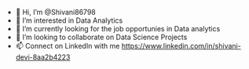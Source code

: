 - 👋 Hi, I’m @Shivani86798
- 👀 I’m interested in Data Analytics
- 🌱 I’m currently looking for the job opportunies in Data analytics
- 💞️ I’m looking to collaborate on Data Science Projects
- 📫 Connect on LinkedIn with me https://www.linkedin.com/in/shivani-devi-8aa2b4223

<!---
Shivani86798/Shivani86798 is a ✨ special ✨ repository because its `README.md` (this file) appears on your GitHub profile.
You can click the Preview link to take a look at your changes.
--->
